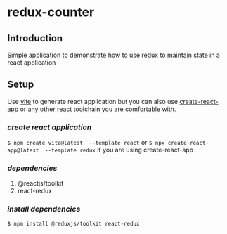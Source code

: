 # redux-counter

## **Introduction**

Simple application to demonstrate how to use redux to maintain state in a react application
 
## **Setup**
Use [vite](https://vitejs.dev/) to generate react application but you can also use  [create-react-app](https://create-react-app.dev/) or any other react toolchain you are comfortable with.

### *create react application*

<code>$ npm create vite@latest <appName> --template react</code>  or  <code>$ npx create-react-app@latest <appName> --template redux</code> if you are using create-react-app
 
 ### *dependencies*
1. @reactjs/toolkit
2. react-redux 

### *install dependencies*
 <code>$ npm install @reduxjs/toolkit react-redux</code>
